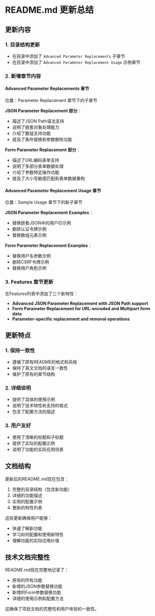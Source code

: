 # README.md 更新总结

## 更新内容

### 1. 目录结构更新
- 在目录中添加了 `Advanced Parameter Replacements` 子章节
- 在目录中添加了 `Advanced Parameter Replacement Usage` 示例章节

### 2. 新增章节内容

#### Advanced Parameter Replacements 章节
位置：Parameter Replacement 章节下的子章节

**JSON Parameter Replacement 部分**：
- 描述了JSON Path语法支持
- 说明了嵌套对象处理能力
- 介绍了数组支持功能
- 提及了条件替换和参数删除功能

**Form Parameter Replacement 部分**：
- 描述了URL编码表单支持
- 说明了多部分表单数据处理
- 介绍了参数特定操作功能
- 提及了大小写敏感匹配和表单数据重构

#### Advanced Parameter Replacement Usage 章节
位置：Sample Usage 章节下的新子章节

**JSON Parameter Replacement Examples**：
- 替换嵌套JSON中的用户ID示例
- 删除认证令牌示例
- 替换数组元素示例

**Form Parameter Replacement Examples**：
- 替换用户名参数示例
- 删除CSRF令牌示例
- 替换用户角色示例

### 3. Features 章节更新
在Features列表中添加了三个新特性：
- **Advanced JSON Parameter Replacement with JSON Path support**
- **Form Parameter Replacement for URL-encoded and Multipart form data**
- **Parameter-specific replacement and removal operations**

## 更新特点

### 1. 保持一致性
- 遵循了原有README的格式和风格
- 保持了英文文档的语言一致性
- 维护了原有的章节结构

### 2. 详细说明
- 提供了具体的使用示例
- 说明了技术特性和支持的格式
- 包含了配置方法的描述

### 3. 用户友好
- 使用了清晰的标题和子标题
- 提供了实际的配置示例
- 说明了功能的实际应用场景

## 文档结构

更新后的README.md现在包含：
1. 完整的目录结构（包含新功能）
2. 详细的功能描述
3. 实用的配置示例
4. 更新的特性列表

这些更新确保用户能够：
- 快速了解新功能
- 学习如何配置和使用新特性
- 理解功能的实际应用价值

## 技术文档完整性

README.md现在完整地记录了：
- 原有的所有功能
- 新增的JSON参数替换功能
- 新增的Form参数替换功能
- 详细的使用示例和配置方法

这确保了项目文档的完整性和用户体验的一致性。 